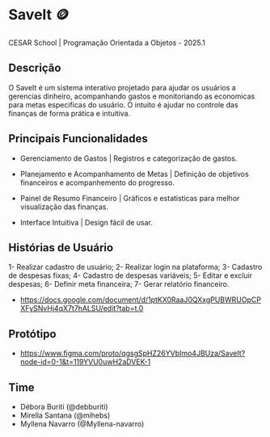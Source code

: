 # SaveIt 🪙

CESAR School | Programação Orientada a Objetos - 2025.1

## Descrição
O SaveIt é um sistema interativo projetado para ajudar os usuários a gerencias dinheiro, acompanhando gastos e monitoriando as economicas para metas especificas do usuário. O intuito é ajudar no controle das finanças de forma prática e intuitiva.

## Principais Funcionalidades

- Gerenciamento de Gastos | Registros e categorização de gastos.

- Planejamento e Acompanhamento de Metas | Definição de objetivos financeiros e acompanhemento do progresso.

- Painel de Resumo Financeiro | Gráficos e estatísticas para melhor visualização das finanças.

- Interface Intuitiva | Design fácil de usar.

## Histórias de Usuário

1- Realizar cadastro de usuário;
2- Realizar login na plataforma;
3- Cadastro de despesas fixas;
4- Cadastro de despesas variáveis;
5- Editar e excluir despesas;
6- Definir meta financeira;
7- Gerar relatório financeiro.

- https://docs.google.com/document/d/1ptKX0RaaJ0QXxgPUBWRUOpCPXFySNvHj4qX7t7hALSU/edit?tab=t.0

## Protótipo

- https://www.figma.com/proto/qgsgSpHZ26YVbImo4JBUza/SaveIt?node-id=0-1&t=119YVU0uwH2aDVEK-1

## Time
- Débora Buriti (@debburiti)
- Mirella Santana (@mihebs)
- Myllena Navarro (@Myllena-navarro)
